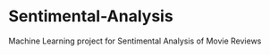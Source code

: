 Sentimental-Analysis
====================

Machine Learning project for Sentimental Analysis of Movie Reviews
